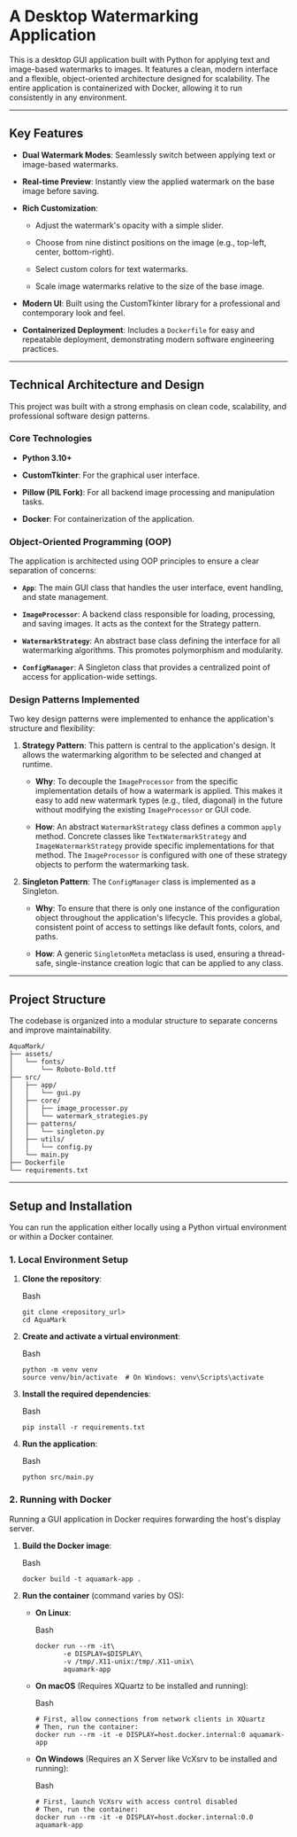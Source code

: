 A Desktop Watermarking Application
==================================

This is a desktop GUI application built with Python for applying text and image-based watermarks to images. It features a clean, modern interface and a flexible, object-oriented architecture designed for scalability. The entire application is containerized with Docker, allowing it to run consistently in any environment.

* * * * *

Key Features
------------

-   **Dual Watermark Modes**: Seamlessly switch between applying text or image-based watermarks.

-   **Real-time Preview**: Instantly view the applied watermark on the base image before saving.

-   **Rich Customization**:

    -   Adjust the watermark's opacity with a simple slider.

    -   Choose from nine distinct positions on the image (e.g., top-left, center, bottom-right).

    -   Select custom colors for text watermarks.

    -   Scale image watermarks relative to the size of the base image.

-   **Modern UI**: Built using the CustomTkinter library for a professional and contemporary look and feel.

-   **Containerized Deployment**: Includes a `Dockerfile` for easy and repeatable deployment, demonstrating modern software engineering practices.

* * * * *

Technical Architecture and Design
---------------------------------

This project was built with a strong emphasis on clean code, scalability, and professional software design patterns.

### Core Technologies

-   **Python 3.10+**

-   **CustomTkinter**: For the graphical user interface.

-   **Pillow (PIL Fork)**: For all backend image processing and manipulation tasks.

-   **Docker**: For containerization of the application.

### Object-Oriented Programming (OOP)

The application is architected using OOP principles to ensure a clear separation of concerns:

-   **`App`**: The main GUI class that handles the user interface, event handling, and state management.

-   **`ImageProcessor`**: A backend class responsible for loading, processing, and saving images. It acts as the context for the Strategy pattern.

-   **`WatermarkStrategy`**: An abstract base class defining the interface for all watermarking algorithms. This promotes polymorphism and modularity.

-   **`ConfigManager`**: A Singleton class that provides a centralized point of access for application-wide settings.

### Design Patterns Implemented

Two key design patterns were implemented to enhance the application's structure and flexibility:

1.  **Strategy Pattern**: This pattern is central to the application's design. It allows the watermarking algorithm to be selected and changed at runtime.

    -   **Why**: To decouple the `ImageProcessor` from the specific implementation details of how a watermark is applied. This makes it easy to add new watermark types (e.g., tiled, diagonal) in the future without modifying the existing `ImageProcessor` or GUI code.

    -   **How**: An abstract `WatermarkStrategy` class defines a common `apply` method. Concrete classes like `TextWatermarkStrategy` and `ImageWatermarkStrategy` provide specific implementations for that method. The `ImageProcessor` is configured with one of these strategy objects to perform the watermarking task.

2.  **Singleton Pattern**: The `ConfigManager` class is implemented as a Singleton.

    -   **Why**: To ensure that there is only one instance of the configuration object throughout the application's lifecycle. This provides a global, consistent point of access to settings like default fonts, colors, and paths.

    -   **How**: A generic `SingletonMeta` metaclass is used, ensuring a thread-safe, single-instance creation logic that can be applied to any class.

* * * * *

Project Structure
-----------------

The codebase is organized into a modular structure to separate concerns and improve maintainability.

```
AquaMark/
├── assets/
│   └── fonts/
│       └── Roboto-Bold.ttf
├── src/
│   ├── app/
│   │   └── gui.py
│   ├── core/
│   │   ├── image_processor.py
│   │   └── watermark_strategies.py
│   ├── patterns/
│   │   └── singleton.py
│   ├── utils/
│   │   └── config.py
│   └── main.py
├── Dockerfile
└── requirements.txt

```

* * * * *

Setup and Installation
----------------------

You can run the application either locally using a Python virtual environment or within a Docker container.

### 1\. Local Environment Setup

1.  **Clone the repository**:

    Bash

    ```
    git clone <repository_url>
    cd AquaMark

    ```

2.  **Create and activate a virtual environment**:

    Bash

    ```
    python -m venv venv
    source venv/bin/activate  # On Windows: venv\Scripts\activate

    ```

3.  **Install the required dependencies**:

    Bash

    ```
    pip install -r requirements.txt

    ```

4.  **Run the application**:

    Bash

    ```
    python src/main.py

    ```

### 2\. Running with Docker

Running a GUI application in Docker requires forwarding the host's display server.

1.  **Build the Docker image**:

    Bash

    ```
    docker build -t aquamark-app .

    ```

2.  **Run the container** (command varies by OS):

    -   **On Linux**:

        Bash

        ```
        docker run --rm -it\
               -e DISPLAY=$DISPLAY\
               -v /tmp/.X11-unix:/tmp/.X11-unix\
               aquamark-app

        ```

    -   **On macOS** (Requires XQuartz to be installed and running):

        Bash

        ```
        # First, allow connections from network clients in XQuartz
        # Then, run the container:
        docker run --rm -it -e DISPLAY=host.docker.internal:0 aquamark-app

        ```

    -   **On Windows** (Requires an X Server like VcXsrv to be installed and running):

        Bash

        ```
        # First, launch VcXsrv with access control disabled
        # Then, run the container:
        docker run --rm -it -e DISPLAY=host.docker.internal:0.0 aquamark-app
        ```